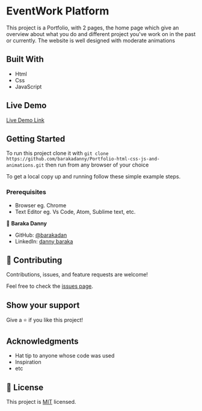 # EventWork Platform

This project is a Portfolio, with 2 pages, the home page which give an overview about what you do and different project you've work on in the past or currently. 
The website is well designed with moderate animations 

## Built With

- Html
- Css
- JavaScript

## Live Demo

[Live Demo Link](https://barakadanny.github.io/Portfolio-html-css-js-and-animations/about.html)

## Getting Started

To run this project clone it with `git clone https://github.com/barakadanny/Portfolio-html-css-js-and-animations.git`
then run from any browser of your choice

To get a local copy up and running follow these simple example steps.

### Prerequisites

- Browser eg. Chrome
- Text Editor eg. Vs Code, Atom, Sublime text, etc.

👤 **Baraka Danny**

- GitHub: [@barakadan](https://github.com/barakadanny)
- LinkedIn: [danny baraka](https://www.linkedin.com/in/danny-baraka-589156169/)


## 🤝 Contributing

Contributions, issues, and feature requests are welcome!

Feel free to check the [issues page](https://github.com/barakadanny/capstone-project-1/issues).

## Show your support

Give a ⭐️ if you like this project!

## Acknowledgments

- Hat tip to anyone whose code was used
- Inspiration
- etc

## 📝 License

This project is [MIT](./MIT.md) licensed.
